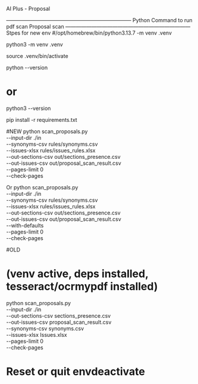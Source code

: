 AI Plus - Proposal

————————————————————————
Python Command to run pdf scan 
Proposal scan
————————————————————————
Stpes for new env
#/opt/homebrew/bin/python3.13.7 -m venv .venv

python3 -m venv .venv

source .venv/bin/activate

python --version
# or
python3 --version


pip install -r requirements.txt

#NEW 
python scan_proposals.py \
  --input-dir ./in \
  --synonyms-csv rules/synonyms.csv \
  --issues-xlsx rules/issues_rules.xlsx \
  --out-sections-csv out/sections_presence.csv \
  --out-issues-csv out/proposal_scan_result.csv \
  --pages-limit 0 \
  --check-pages

Or
python scan_proposals.py \
  --input-dir ./in \
  --synonyms-csv rules/synonyms.csv \
  --issues-xlsx rules/issues_rules.xlsx \
  --out-sections-csv out/sections_presence.csv \
  --out-issues-csv out/proposal_scan_result.csv \
  --with-defaults \
  --pages-limit 0 \
  --check-pages




#OLD
# (venv active, deps installed, tesseract/ocrmypdf installed)
python scan_proposals.py \
  --input-dir ./in \
  --out-sections-csv sections_presence.csv \
  --out-issues-csv proposal_scan_result.csv \
  --synonyms-csv synonyms.csv \
  --issues-xlsx Issues.xlsx \
  --pages-limit 0 \
  --check-pages

# Reset or quit envdeactivate

